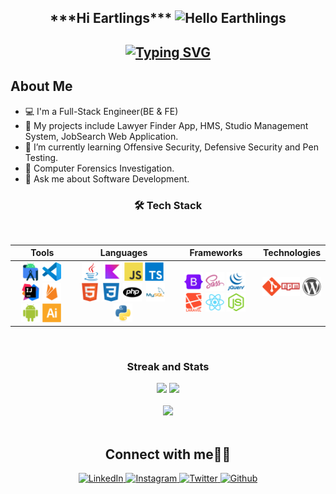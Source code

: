 <h2 align="center">***Hi Eartlings*** <img src="https://media.giphy.com/media/hvRJCLFzcasrR4ia7z/giphy.gif" alt="Hello Earthlings" width="28" /></h2>

<h2 align="center">
  
[![Typing SVG](https://readme-typing-svg.herokuapp.com?color=63CF15&lines=I'm++Polycap+Dishon;A+Sofware+Engineer;An+Android+Application+Developer;A+Full-Stack+Web+Developer;A+Security+Consultant)](https://git.io/typing-svg)
  
</h2>

## About Me
  - 💻 I'm a Full-Stack Engineer(BE & FE)
  - 🔭 My projects include Lawyer Finder App, HMS, Studio Management System, JobSearch Web Application.
  - 🌱 I’m currently learning Offensive Security, Defensive Security and Pen Testing.
  - 👯 Computer Forensics Investigation.
  - 💬 Ask me about Software Development.

<h3 align="center">🛠 Tech Stack</h3>
<br>

<div align="center">

| Tools  | Languages | Frameworks  | Technologies |   
|---|---|---|---|
|<div align="center"><img src="https://github.com/devicons/devicon/blob/master/icons/androidstudio/androidstudio-original.svg" title="" alt="android studio" width="30" height="30"/>&nbsp;<img src="https://github.com/devicons/devicon/blob/master/icons/vscode/vscode-original.svg" title="" alt="vs code" width="30" height="30"/>&nbsp;<img src="https://github.com/devicons/devicon/blob/master/icons/intellij/intellij-original.svg" title="" alt="Intellij" width="30" height="30"/>&nbsp;<img src="https://github.com/devicons/devicon/blob/master/icons/firebase/firebase-plain.svg" title="" alt="firebase" width="30" height="30"/>&nbsp;<img src="https://github.com/devicons/devicon/blob/master/icons/android/android-original.svg" title="" alt="android" width="30" height="30"/>&nbsp;<img src="https://github.com/devicons/devicon/blob/master/icons/illustrator/illustrator-plain.svg" title="" alt="Ai" width="30" height="30"/>&nbsp;</div>|<div align="center"><img src="https://github.com/devicons/devicon/blob/master/icons/java/java-original.svg" title="" alt="Java" width="30" height="30"/>&nbsp;<img src="https://github.com/devicons/devicon/blob/master/icons/kotlin/kotlin-original.svg" title="" alt="Kotlin" width="30" height="30"/>&nbsp;<img src="https://github.com/devicons/devicon/blob/master/icons/javascript/javascript-original.svg" title="" alt="Js" width="30" height="30"/>&nbsp;<img src="https://github.com/devicons/devicon/blob/master/icons/typescript/typescript-original.svg" title="" alt="Ts" width="30" height="30"/>&nbsp;<img src="https://github.com/devicons/devicon/blob/master/icons/html5/html5-original.svg" title="" alt="J" width="30" height="30"/>&nbsp;<img src="https://github.com/devicons/devicon/blob/master/icons/css3/css3-plain.svg" title="" alt="J" width="30" height="30"/>&nbsp;<img src="https://github.com/devicons/devicon/blob/master/icons/php/php-plain.svg" title="" alt="J" width="30" height="30"/>&nbsp; <img src="https://github.com/devicons/devicon/blob/master/icons/mysql/mysql-original-wordmark.svg" title="" alt="J" width="30" height="30"/>&nbsp;<img src="https://github.com/devicons/devicon/blob/master/icons/python/python-original.svg" title="" alt="J" width="30" height="30"/>&nbsp;</div>|<div id='lojc' align="center"><img src="https://github.com/devicons/devicon/blob/master/icons/bootstrap/bootstrap-original.svg" title="" alt="J" width="30" height="30"/>&nbsp;<img src="https://github.com/devicons/devicon/blob/master/icons/sass/sass-original.svg" title="" alt="J" width="30" height="30"/>&nbsp;<img src="https://github.com/devicons/devicon/blob/master/icons/jquery/jquery-plain-wordmark.svg" title="" alt="J" width="30" height="30"/>&nbsp;<img src="https://github.com/devicons/devicon/blob/master/icons/laravel/laravel-plain-wordmark.svg" title="" alt="J" width="30" height="30"/>&nbsp;<img src="https://github.com/devicons/devicon/blob/master/icons/react/react-original.svg" title="" alt="React" width="30" height="30"/>&nbsp;<img src="https://github.com/devicons/devicon/blob/master/icons/nodejs/nodejs-original.svg" title="" alt="Node" width="30" height="30"/>&nbsp;</div>|<div align="center"><img src="https://github.com/devicons/devicon/blob/master/icons/git/git-original.svg" title="" alt="Git" width="30" height="30"/><img src="https://github.com/devicons/devicon/blob/master/icons/npm/npm-original-wordmark.svg" title="" alt="NPM" width="30" height="30"/>&nbsp;<img src="https://github.com/devicons/devicon/blob/master/icons/wordpress/wordpress-plain.svg" title="" alt="Wordpress" width="30" height="30"/>&nbsp;</div>|</div>

<br>

<!--
**Dishon-dev/Dishon-dev** is a ✨ _special_ ✨ repository because its `README.md` (this file) appears on your GitHub profile.

Here are some ideas to get you started:

- 🔭 I’m currently working on ...
- 🌱 I’m currently learning ...
- 👯 I’m looking to collaborate on ...
- 🤔 I’m looking for help with ...
- 💬 Ask me about ...
- 📫 How to reach me: ...
- 😄 Pronouns: ...
- ⚡ Fun fact: ...

&copy;

* oppi-tech
`git status`

### About Me
@polycap_dishon
-->

<h3 align="center">Streak and Stats</h3>

<!-- [![Top Langs](https://github-readme-stats.vercel.app/api/top-langs/?username=Dishon-dev&layout=compact&hide=html,hack,css&theme=gotham)](https://github.com/Dishon-dev)

<div align="center">
  <img src="https://github-profile-trophy.vercel.app/?username=Dishon-dev&column=7&theme=onedark" />
</div>
<br> -->

<div align="center">
 <img src="https://github-readme-stats.vercel.app/api?username=dishon-dev&show_icons=true&&line_height=20&title_color=7A7ADB&icon_color=2234AE&text_color=D3D3D3&bg_color=0,000000,130F40&include_all_commits=true&count_private=true">
 <img src="https://github-readme-stats.vercel.app/api/top-langs?username=dishon-dev&show_icons=true&line_height=20&title_color=7A7ADB&icon_color=2234AE&text_color=D3D3D3&bg_color=0,000000,130F40&include_all_commits=true&count_private=true&layout=compact&hide_border=false">
</div>

<br>
 
<div align="center"><img src="https://github-readme-streak-stats.herokuapp.com/?user=Dishon-dev&theme=dark&hide_border=false"></div>

<br>

 <h2 align="center">  Connect with me🤝🏻</h2>
 
<div align="center">
  <a href="https://www.linkedin.com/in/polycap-dishon/">
    <img src="https://img.shields.io/badge/LinkedIn-blue?style=for-the-badge&logo=linkedin&logoColor=white" alt="LinkedIn"/>
  </a>

  <a href="https://www.instagram.com/_.p.o.l.y._dishon/">
    <img src="https://img.shields.io/badge/instagram-red?style=for-the-badge&logo=instagram&logoColor=white" alt="Instagram"/>
  </a>
    
  <a href="https://twitter.com/polycap_dishon">
    <img src="https://img.shields.io/twitter/follow/polycap_dishon?logo=twitter&style=social" alt="Twitter"/>
  </a>
  
  <a href="https://github.com/Dishon-dev/">
    <img src="https://img.shields.io/badge/github-black?style=for-the-badge&logo=github&logoColor=white" alt="Github"/>
  </a>
</div>
